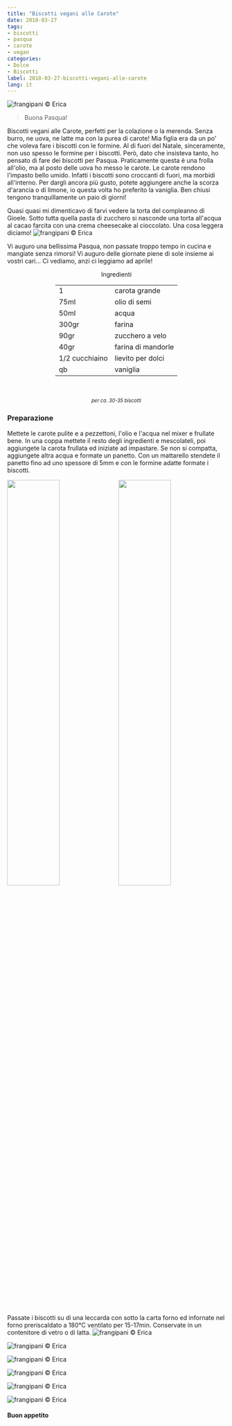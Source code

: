 ```yaml
---
title: "Biscotti vegani alle Carote"
date: 2018-03-27
tags:
- biscotti
- pasqua
- carote
- vegan
categories:
- Dolce
- Biscotti
label: 2018-03-27-biscotti-vegani-alle-carote
lang: it
---
```

![](header.jpg "frangipani © Erica")

> Buona Pasqua!

Biscotti vegani alle Carote, perfetti per la colazione o la merenda. Senza burro, ne uova, ne latte ma con la purea di carote! Mia figlia era da un po' che voleva fare i biscotti con le formine. Al di fuori del Natale, sinceramente, non uso spesso le formine per i biscotti. Però, dato che insisteva tanto, ho pensato di fare dei biscotti per Pasqua. Praticamente questa è una frolla all'olio, ma al posto delle uova ho messo le carote. Le carote rendono l'impasto bello umido. Infatti i biscotti sono croccanti di fuori, ma morbidi all'interno. Per dargli ancora più gusto, potete aggiungere anche la scorza d'arancia o di limone, io questa volta ho preferito la vaniglia. Ben chiusi tengono tranquillamente un paio di giorni!

Quasi quasi mi dimenticavo di farvi vedere la torta del compleanno di Gioele. Sotto tutta quella pasta di zucchero si nasconde una torta all'acqua al cacao farcita con una crema cheesecake al cioccolato. Una cosa leggera diciamo!
![](superwings.jpg "frangipani © Erica")

Vi auguro una bellissima Pasqua, non passate troppo tempo in cucina e mangiate senza rimorsi! Vi auguro delle giornate piene di sole insieme ai vostri cari... Ci vediamo, anzi ci leggiamo ad aprile!

<div id="wrapper" style="text-align: center">
  <div id="yourdiv" style="display: inline-block;">
    <div class="ingredients">
      <div class="ingredients-title">Ingredienti</div>
      <table>
        <tbody>
          <tr>
            <td>1</td>
            <td>carota grande</td>
          </tr>
          <tr>
            <td>75ml</td>
            <td>olio di semi</td>
          </tr>
          <tr>
            <td>50ml</td>
            <td>acqua</td>
          </tr>
          <tr>
            <td>300gr</td>
            <td>farina</td>
          </tr>
          <tr>
            <td>90gr</td>
            <td>zucchero a velo</td>
          </tr>
          <tr>
            <td>40gr</td>
            <td>farina di mandorle</td>
          </tr>
          <tr>
            <td>1/2 cucchiaino</td>
            <td>lievito per dolci</td>
          </tr>      
          <tr>
            <td>qb</td>
            <td>vaniglia</td>
          </tr>
        </tbody>
      </table>
      <br></br>
      <i class="pull-right" style="font-size: 80%;">per ca. 30-35 biscotti</i>
    </div>
  </div>
</div>


<h3>
  <font color="grey">
    <i class="fa-solid fa-gears"></i>
  </font> Preparazione
</h3>

Mettete le carote pulite e a pezzettoni, l'olio e l'acqua nel mixer e frullate bene. In una coppa mettete il resto degli ingredienti e mescolateli, poi aggiungete la carota frullata ed iniziate ad impastare. Se non si compatta, aggiungete altra acqua e formate un panetto. Con un mattarello stendete il panetto fino ad uno spessore di 5mm e con le formine adatte formate i biscotti. 
<p>
  <div style="width: 100%; margin-bottom: 0">
    <img style="float: left; width: 49%; margin-right: 1%" src="impasto.jpg" alt="" title="frangipani © Erica" />
    <img style="float: left; width: 49%; margin-left: 1%" src="biscotti.jpg" alt="" title="frangipani © Erica" />
    <div style="clear: both"></div>
  </div>
</p>

Passate i biscotti su di una leccarda con sotto la carta forno ed infornate nel forno preriscaldato a 180°C ventilato per 15-17min. Conservate in un contenitore di vetro o di latta.
![](risultato1.jpg "frangipani © Erica")

![](risultato2.jpg "frangipani © Erica")

![](risultato3.jpg "frangipani © Erica")

![](risultato4.jpg "frangipani © Erica")

![](risultato5.jpg "frangipani © Erica")

![](risultato6.jpg "frangipani © Erica")

<h4>Buon appetito
  <font color="red">
    <i class="fa-regular fa-face-smile"></i>
  </font>
</h4>
